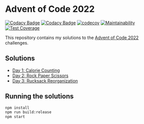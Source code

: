 # Advent of Code 2022

[![Codacy Badge](https://app.codacy.com/project/badge/Grade/a68d406af8504379b7420d545d3868ed)](https://www.codacy.com/gh/serginator/adventofcode2022/dashboard?utm_source=github.com&amp;utm_medium=referral&amp;utm_content=serginator/adventofcode2022&amp;utm_campaign=Badge_Grade)
[![Codacy Badge](https://app.codacy.com/project/badge/Coverage/a68d406af8504379b7420d545d3868ed)](https://www.codacy.com/gh/serginator/adventofcode2022/dashboard?utm_source=github.com&utm_medium=referral&utm_content=serginator/adventofcode2022&utm_campaign=Badge_Coverage)
[![codecov](https://codecov.io/gh/serginator/adventofcode2022/branch/main/graph/badge.svg?token=052GJ20DN0)](https://codecov.io/gh/serginator/adventofcode2022)
[![Maintainability](https://api.codeclimate.com/v1/badges/e297d34fbe817908dd7f/maintainability)](https://codeclimate.com/github/serginator/adventofcode2022/maintainability)
[![Test Coverage](https://api.codeclimate.com/v1/badges/e297d34fbe817908dd7f/test_coverage)](https://codeclimate.com/github/serginator/adventofcode2022/test_coverage)

This repository contains my solutions to the [Advent of Code 2022](https://adventofcode.com/2022) challenges.

## Solutions

- [Day 1: Calorie Counting](src/day01)
- [Day 2: Rock Paper Scissors](src/day02)
- [Day 3: Rucksack Reorganization](src/day03)

## Running the solutions

```bash
npm install
npm run build:release
npm start
```
